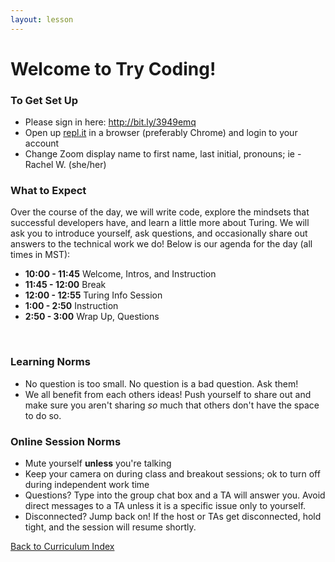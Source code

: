 ```yaml
---
layout: lesson
---
```


# Welcome to Try Coding!

### To Get Set Up

- Please sign in here: <a target="blank" href="http://bit.ly/3949emq"> http://bit.ly/3949emq</a>
- Open up <a target="blank" href="https://repl.it/~">repl.it</a> in a browser (preferably Chrome) and login to your account
- Change Zoom display name to first name, last initial, pronouns; ie - Rachel W. (she/her)

### What to Expect

Over the course of the day, we will write code, explore the mindsets that successful developers have, and learn a little more about Turing.  We will ask you to introduce yourself, ask questions, and occasionally share out answers to the technical work we do! Below is our agenda for the day (all times in MST):

- **10:00 - 11:45** Welcome, Intros, and Instruction
- **11:45 - 12:00** Break
- **12:00 - 12:55** Turing Info Session
- **1:00 - 2:50**  Instruction
- **2:50 - 3:00**  Wrap Up, Questions

<br>

### Learning Norms

- No question is too small. No question is a bad question. Ask them!
- We all benefit from each others ideas! Push yourself to share out and make sure you aren't sharing _so_ much that others don't have the space to do so.

### Online Session Norms

- Mute yourself **unless** you're talking
- Keep your camera on during class and breakout sessions; ok to turn off during independent work time
- Questions? Type into the group chat box and a TA will answer you. Avoid direct messages to a TA unless it is a specific issue only to yourself.
- Disconnected? Jump back on! If the host or TAs get disconnected, hold tight, and the session will resume shortly.

<a href="../">Back to Curriculum Index</a>
